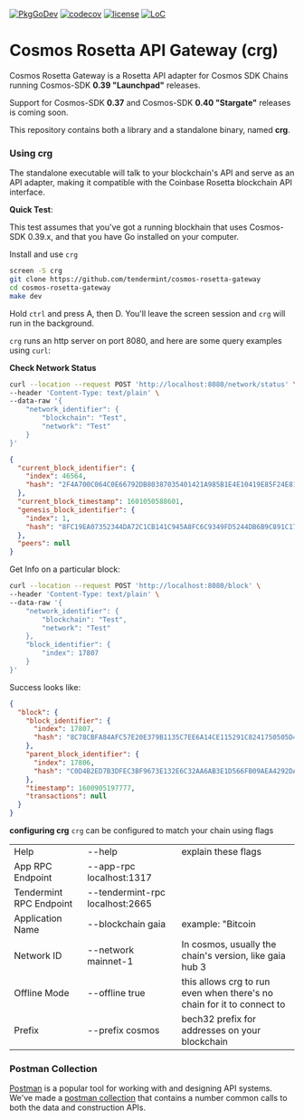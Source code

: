 [![PkgGoDev](https://pkg.go.dev/badge/github.com/tendermint/cosmos-rosetta-gateway)](https://pkg.go.dev/github.com/tendermint/cosmos-rosetta-gateway)
[![codecov](https://codecov.io/gh/tendermint/cosmos-rosetta-gateway/branch/develop/graph/badge.svg)](https://codecov.io/gh/tendermint/cosmos-rosetta-gateway)
[![license](https://img.shields.io/github/license/tendermint/cosmos-rosetta-gateway.svg)](https://github.com/tendermint/cosmos-rosetta-gateway/blob/develop/LICENSE)
[![LoC](https://tokei.rs/b1/github/tendermint/cosmos-rosetta-gateway)](https://github.com/tendermint/cosmos-rosetta-gateway)

# Cosmos Rosetta API Gateway (crg)
Cosmos Rosetta Gateway is a Rosetta API adapter for Cosmos SDK Chains running Cosmos-SDK **0.39 "Launchpad"** releases.

Support for Cosmos-SDK **0.37** and Cosmos-SDK **0.40 "Stargate"** releases is coming soon.

This repository contains both a library and a standalone binary, named **crg**.

### Using crg
The standalone executable will talk to your blockchain's API and serve as an API adapter, making it compatible with the Coinbase Rosetta blockchain API interface.

**Quick Test**:

This test assumes that you've got a running blockhain that uses Cosmos-SDK 0.39.x, and that you have Go installed on your computer.

Install and use `crg`
```bash
screen -S crg
git clone https://github.com/tendermint/cosmos-rosetta-gateway
cd cosmos-rosetta-gateway
make dev
```

Hold `ctrl` and press A, then D. You'll leave the screen session and `crg` will run in the background.

`crg` runs an http server on port 8080, and here are some query examples using `curl`:


**Check Network Status**
```bash
curl --location --request POST 'http://localhost:8080/network/status' \
--header 'Content-Type: text/plain' \
--data-raw '{
    "network_identifier": {
        "blockchain": "Test",
        "network": "Test"
    }
}'
```

```json
{
  "current_block_identifier": {
    "index": 46564,
    "hash": "2F4A700C064C0E66792DB80387035401421A985B1E4E10419E85F24E815E9D86"
  },
  "current_block_timestamp": 1601050588601,
  "genesis_block_identifier": {
    "index": 1,
    "hash": "8FC19EA07352344DA72C1CB141C945A8FC6C9349FD5244DB6B9C891C17747E12"
  },
  "peers": null
}
```


Get Info on a particular block:
```bash
curl --location --request POST 'http://localhost:8080/block' \
--header 'Content-Type: text/plain' \
--data-raw '{
    "network_identifier": {
        "blockchain": "Test",
        "network": "Test"
    },
    "block_identifier": {
        "index": 17807
    }
}'
```

Success looks like:
```json
{
  "block": {
    "block_identifier": {
      "index": 17807,
      "hash": "8C78CBFA84AFC57E20E379B1135C7EE6A14CE115291C8241750505D4FFDDA261"
    },
    "parent_block_identifier": {
      "index": 17806,
      "hash": "C0D4B2ED7B3DFEC3BF9673E132E6C32AA6AB3E1D566FB09AEA4292DA5FFDC349"
    },
    "timestamp": 1600905197777,
    "transactions": null
  }
}
```

**configuring crg**
`crg` can be configured to match your chain using flags

|   |   |    |
|---|---|---|
| Help | --help | explain these flags |
| App RPC Endpoint  | --app-rpc localhost:1317  |       |
| Tendermint RPC Endpoint  | --tendermint-rpc localhost:2665  |       |
| Application Name  | --blockchain gaia  |  example: "Bitcoin |
| Network ID | --network mainnet-1 |  In cosmos, usually the chain's version, like gaia hub 3 |
| Offline Mode | --offline true | this allows crg to run even when there's no chain for it to connect to  |
| Prefix | --prefix cosmos | bech32 prefix for addresses on your blockchain    |

### Postman Collection

[Postman](https://postman.io) is a popular tool for working with and designing API systems.  We've made a [postman collection](https://www.postman.com/collections/0bb4205306d904245eee) that contains a number common calls to both the data and construction APIs.
